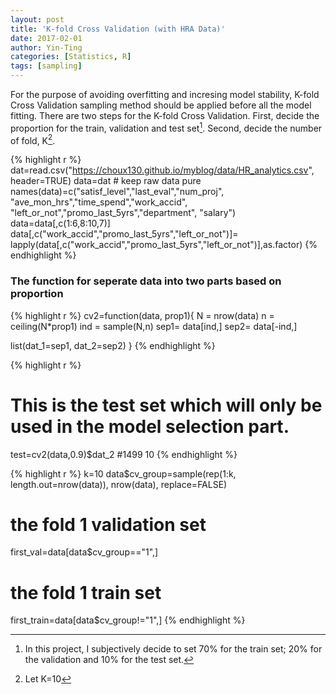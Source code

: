 ```yaml
---
layout: post
title: 'K-fold Cross Validation (with HRA Data)'
date: 2017-02-01
author: Yin-Ting 
categories: [Statistics, R]
tags: [sampling]
---
```

For the purpose of avoiding overfitting and incresing model stability, K-fold Cross Validation sampling method should be applied before all the model fitting. There are two steps for the K-fold Cross Validation. First, decide the proportion for the train, validation and test set[^1]. Second, decide the number of fold, K[^2]. 

[^1]: In this project, I subjectively decide to set 70% for the train set; 20% for the validation and 10% for the test set. 


{% highlight r %}
dat=read.csv("https://choux130.github.io/myblog/data/HR_analytics.csv",
             header=TRUE)
data=dat # keep raw data pure
names(data)=c("satisf_level","last_eval","num_proj",
              "ave_mon_hrs","time_spend","work_accid",
              "left_or_not","promo_last_5yrs","department",
              "salary")
data=data[,c(1:6,8:10,7)]
data[,c("work_accid","promo_last_5yrs","left_or_not")]=
  lapply(data[,c("work_accid","promo_last_5yrs","left_or_not")],as.factor)
{% endhighlight %}

### The function for seperate data into two parts based on proportion

{% highlight r %}
cv2=function(data, prop1){
  N = nrow(data)
  n = ceiling(N*prop1)
  ind = sample(N,n)
  sep1= data[ind,]
  sep2= data[-ind,]
  
  list(dat_1=sep1, dat_2=sep2)
}
{% endhighlight %}


{% highlight r %}
# This is the test set which will only be used in the model selection part. 
test=cv2(data,0.9)$dat_2 #1499   10
{% endhighlight %}

[^2]: Let K=10


{% highlight r %}
k=10
data$cv_group=sample(rep(1:k, length.out=nrow(data)), 
                     nrow(data), replace=FALSE)

# the fold 1 validation set
first_val=data[data$cv_group=="1",]
# the fold 1 train set 
first_train=data[data$cv_group!="1",]
{% endhighlight %}

